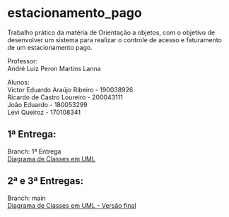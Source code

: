 # estacionamento_pago
Trabalho prático da matéria de Orientação a objetos, com o objetivo de desenvolver um sistema para realizar o controle de acesso e faturamento de um estacionamento pago.  
  
Professor:  
André Luiz Peron Martins Lanna  
  
Alunos:  
Victor Eduardo Araújo Ribeiro - 190038926  
Ricardo de Castro Loureiro - 200043111  
João Eduardo - 180053299  
Levi Queiroz - 170108341  
  
## 1ª Entrega:  
Branch: 1ª Entrega  
[Diagrama de Classes em UML](https://drive.google.com/file/d/1tojmaQLHBeqHPTwzbn8UvEA_vBSlfJyB/view?usp=sharing)  
  
## 2ª e 3ª Entregas:  
Branch: main  
[Diagrama de Classes em UML - Versão final](https://drive.google.com/file/d/1klPhdSoKdMvJw5OyiIiUt6zE0cZSjl84/view?usp=sharing)  
  
